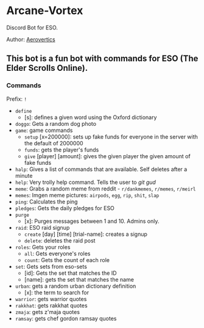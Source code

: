 # Arcane-Vortex
Discord Bot for ESO.  

Author: [Aerovertics](https://github.com/yulongtan)

## This bot is a fun bot with commands for ESO (The Elder Scrolls Online).
### Commands
Prefix: `!`
- `define` 
  - [s]: defines a given word using the Oxford dictionary
- `doggo`: Gets a random dog photo
- `game`: game commands
  - `setup` [x=200000]: sets up fake funds for everyone in the server with the default of 2000000
  - `funds`: gets the player's funds
  - `give` [player] [amount]: gives the given player the given amount of fake funds
- `halp`: Gives a list of commands that are available. Self deletes after a minute
- `help`: Very trolly help command. Tells the user to *git gud*
- `meme`: Grabs a random meme from reddit - `r/dankmemes`, `r/memes`, `r/meirl`
- `memes`: Imgen meme pictures: `airpods`, `egg`, `rip`, `shit`, `slap`
- `ping`: Calculates the ping
- `pledges`: Gets the daily pledges for ESO
- `purge` 
  - [x]: Purges messages between 1 and 10. Admins only.
- `raid`: ESO raid signup
  - `create` [day] [time] [trial-name]: creates a signup
  - `delete`: deletes the raid post
- `roles`: Gets your roles
  - `all`: Gets everyone's roles
  - `count`: Gets the count of each role
- `set`: Gets sets from eso-sets
  - [id]: Gets the set that matches the ID
  - [name]: gets the set that matches the name
- `urban`: gets a random urban dictionary definition
  - [x]: the term to search for
- `warrior`: gets warrior quotes
- `rakkhat`: gets rakkhat quotes
- `zmaja`: gets z'maja quotes
- `ramsay`: gets chef gordon ramsay quotes